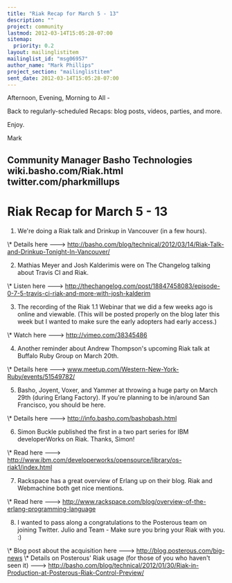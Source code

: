 ```yaml
---
title: "Riak Recap for March 5 - 13"
description: ""
project: community
lastmod: 2012-03-14T15:05:28-07:00
sitemap:
  priority: 0.2
layout: mailinglistitem
mailinglist_id: "msg06957"
author_name: "Mark Phillips"
project_section: "mailinglistitem"
sent_date: 2012-03-14T15:05:28-07:00
---
```



Afternoon, Evening, Morning to All -

Back to regularly-scheduled Recaps: blog posts, videos, parties, and more.

Enjoy.

Mark

Community Manager
Basho Technologies
wiki.basho.com/Riak.html
twitter.com/pharkmillups
-------------------------------------

Riak Recap for March 5 - 13
====================

1) We're doing a Riak talk and Drinkup in Vancouver (in a few hours).

\\* Details here ---&gt;
http://basho.com/blog/technical/2012/03/14/Riak-Talk-and-Drinkup-Tonight-In-Vancouver/

2) Mathias Meyer and Josh Kalderimis were on The Changelog talking about
Travis CI and Riak.

\\* Listen here ---&gt;
http://thechangelog.com/post/18847458083/episode-0-7-5-travis-ci-riak-and-more-with-josh-kalderim

3) The recording of the Riak 1.1 Webinar that we did a few weeks ago is
online and viewable. (This will be posted properly on the blog later this
week but I wanted to make sure the early adopters had early access.)

\\* Watch here ---&gt; http://vimeo.com/38345486

4) Another reminder about Andrew Thompson's upcoming Riak talk at Buffalo
Ruby Group on March 20th.

\\* Details here ---&gt; www.meetup.com/Western-New-York-Ruby/events/51549782/

5) Basho, Joyent, Voxer, and Yammer at throwing a huge party on March 29th
(during Erlang Factory). If you're planning to be in/around San Francisco,
you should be here.

\\* Details here ---&gt; http://info.basho.com/bashobash.html

6) Simon Buckle published the first in a two part series for IBM
developerWorks on Riak. Thanks, Simon!

\\* Read here ---&gt;
http://www.ibm.com/developerworks/opensource/library/os-riak1/index.html

7) Rackspace has a great overview of Erlang up on their blog. Riak and
Webmachine both get nice mentions.

\\* Read here ---&gt;
http://www.rackspace.com/blog/overview-of-the-erlang-programming-language

8) I wanted to pass along a congratulations to the Posterous team on
joining Twitter. Julio and Team - Make sure you bring your Riak with you. :)

\\* Blog post about the acquisition here ---&gt;
http://blog.posterous.com/big-news
\\* Details on Posterous' Riak usage (for those of you who haven't seen it)
---&gt;
http://basho.com/blog/technical/2012/01/30/Riak-in-Production-at-Posterous-Riak-Control-Preview/
